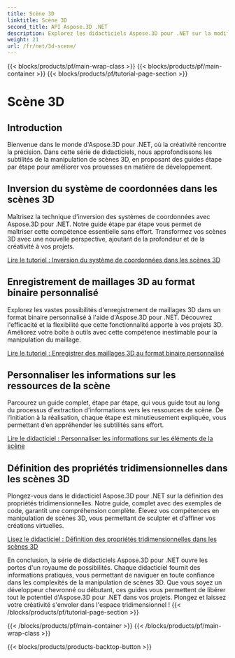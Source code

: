 ```yaml
---
title: Scène 3D
linktitle: Scène 3D
second_title: API Aspose.3D .NET
description: Explorez les didacticiels Aspose.3D pour .NET sur la modification de l'orientation du plan, l'exportation de scènes au format AMF compressé, l'inversion des systèmes de coordonnées et bien plus encore.
weight: 21
url: /fr/net/3d-scene/
---
```


{{< blocks/products/pf/main-wrap-class >}}
{{< blocks/products/pf/main-container >}}
{{< blocks/products/pf/tutorial-page-section >}}

# Scène 3D

## Introduction

Bienvenue dans le monde d'Aspose.3D pour .NET, où la créativité rencontre la précision. Dans cette série de didacticiels, nous approfondissons les subtilités de la manipulation de scènes 3D, en proposant des guides étape par étape pour améliorer vos prouesses en matière de développement.

## Inversion du système de coordonnées dans les scènes 3D

Maîtrisez la technique d'inversion des systèmes de coordonnées avec Aspose.3D pour .NET. Notre guide étape par étape vous permet de maîtriser cette compétence essentielle sans effort. Transformez vos scènes 3D avec une nouvelle perspective, ajoutant de la profondeur et de la créativité à vos projets.

[Lire le tutoriel : Inversion du système de coordonnées dans les scènes 3D](./flip-coordinate-system/)

## Enregistrement de maillages 3D au format binaire personnalisé

Explorez les vastes possibilités d'enregistrement de maillages 3D dans un format binaire personnalisé à l'aide d'Aspose.3D pour .NET. Découvrez l'efficacité et la flexibilité que cette fonctionnalité apporte à vos projets 3D. Améliorez votre boîte à outils avec cette compétence inestimable pour la manipulation du maillage.

[Lire le tutoriel : Enregistrer des maillages 3D au format binaire personnalisé](./save-3d-meshes-binary-format/)


## Personnaliser les informations sur les ressources de la scène

Parcourez un guide complet, étape par étape, qui vous guide tout au long du processus d'extraction d'informations vers les ressources de scène. De l’initiation à la réalisation, chaque étape est minutieusement expliquée, vous permettant d’en appréhender les subtilités sans effort.

[Lire le didacticiel : Personnaliser les informations sur les éléments de la scène](./information-to-scene/)

## Définition des propriétés tridimensionnelles dans les scènes 3D

Plongez-vous dans le didacticiel Aspose.3D pour .NET sur la définition des propriétés tridimensionnelles. Notre guide, complet avec des exemples de code, garantit une compréhension complète. Élevez vos compétences en manipulation de scènes 3D, vous permettant de sculpter et d'affiner vos créations virtuelles.

[Lisez le didacticiel : Définition des propriétés tridimensionnelles dans les scènes 3D](./set-3d-properties/)

En conclusion, la série de didacticiels Aspose.3D pour .NET ouvre les portes d'un royaume de possibilités. Chaque didacticiel fournit des informations pratiques, vous permettant de naviguer en toute confiance dans les complexités de la manipulation de scènes 3D. Que vous soyez un développeur chevronné ou débutant, ces guides vous permettent de libérer tout le potentiel d'Aspose.3D pour .NET dans vos projets. Plongez et laissez votre créativité s'envoler dans l'espace tridimensionnel !
{{< /blocks/products/pf/tutorial-page-section >}}

{{< /blocks/products/pf/main-container >}}
{{< /blocks/products/pf/main-wrap-class >}}

{{< blocks/products/products-backtop-button >}}
